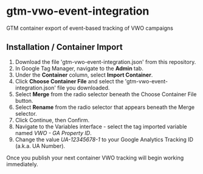 # gtm-vwo-event-integration
GTM container export of event-based tracking of VWO campaigns


## Installation / Container Import

1. Download the file 'gtm-vwo-event-integration.json' from this repository.
2. In Google Tag Manager, navigate to the **Admin** tab.
3. Under the **Container** column, select **Import Container**.
4. Click **Choose Container File** and select the 'gtm-vwo-event-integration.json' file you downloaded.
5. Select **Merge** from the radio selector beneath the Choose Container File button.
6. Select **Rename** from the radio selector that appears beneath the Merge selector.
7. Click Continue, then Confirm.
8. Navigate to the Variables interface - select the tag imported variable named _VWO - GA Property ID_.
9. Change the value _UA-12345678-1_ to your Google Analytics Tracking ID (a.k.a. UA Number).

Once you publish your next container VWO tracking will begin working immediately.
